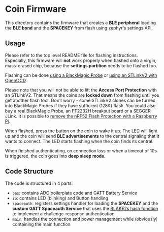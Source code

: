 # Coin Firmware
This directory contains the firmware that creates a **BLE peripheral** loading the **BLE bond** and the **SPACEKEY** from flash using zephyr's settings API.

## Usage
Please refer to the top level README file for flashing instructions. Especially, this firmware will **not** work properly when flashed onto a virgin, mass-erased chip, because the **settings partition** needs to be flashed too.

Flashing can be done [using a BlackMagic Probe](https://github.com/blacksphere/blackmagic/wiki) or [using an STLinkV2 with OpenOCD](https://medium.com/@ly.lee/coding-nrf52-with-rust-and-apache-mynewt-on-visual-studio-code-9521bcba6004).

Please note that you will not be able to lift the **Access Port Protection** with an STLinkV2. That means the coins are **locked down** from flashing until you get another flash tool. Don't worry - some STLinkV2 clones can be turned into BlackMagic Probes if they have sufficient (128K) flash. You could also buy a real BlackMagic Probe, an FT2232H breakout board or a SEGGER JLink. It is possible to [remove the nRF52 Flash Protection with a Raspberry Pi](https://medium.com/@ly.lee/coding-nrf52-with-rust-and-apache-mynewt-on-visual-studio-code-9521bcba6004).

When flashed, press the button on the coin to wake it up. The LED will light up and the coin will send **BLE advertisements** to the central signaling that it wants to connect. The LED starts flashing when the coin finds its central.

When finished authenticating, on connection loss or when a timeout of 10s is triggered, the coin goes into **deep sleep mode**.

## Code Structure
The code is structured in 4 parts:
* `bas`: contains ADC boilerplate code and GATT Battery Service
* `io`: contains LED (blinking) and Button handling
* `spaceauth`: registers settings handler for loading the **SPACEKEY** and the **custom GATT Spaceauth Service** that uses the [BLAKE2s hash function](https://blake2.net/) to implement a challenge-response authentication
* `main`: handles the connection and power management while (obviously) containing the main function
